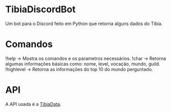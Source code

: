 # TibiaDiscordBot
Um bot para o Discord feito em Python que retorna alguns dados do Tibia.

# Comandos
!help -> Mostra os comandos e os parametros necessários.
!char <Nome do personagem> -> Retorna algumas informações básicas como: nome, level, vocação, mundo, guild.
!highlevel <Nome do mundo> -> Retorna as informações do top 10 do mundo perguntado.
  
# API
A API usada é a [TibiaData](https://tibiadata.com/).
